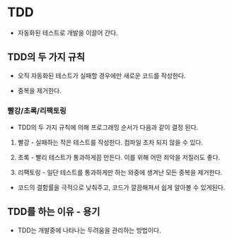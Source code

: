 <!-- @format -->

# TDD

-   자동화된 테스트로 개발을 이끌어 간다.

## TDD의 두 가지 규칙

-   오직 자동화된 테스트가 실패할 경우에만 새로운 코드를 작성한다.

-   중복을 제거한다.

### 빨강/초록/리팩토링

-   TDD의 두 가지 규칙에 의해 프로그래밍 순서가 다음과 같이 결정 된다.

1. 빨강 - 실패하는 작은 테스트를 작성한다. 컴파일 조차 되지 않을 수 있다.

2. 초록 - 빨리 테스트가 통과하게끔 만든다. 이를 위해 어떤 죄악을 저질러도 좋다.

3. 리팩토링 - 일단 테스트를 통과하게만 하는 와중에 생겨난 모든 중복을 제거한다.

-   코드의 결함률을 극적으로 낮춰주고, 코드가 깔끔해져서 쉽게 알아볼 수 있게된다.

## TDD를 하는 이유 - 용기

-   TDD는 개발중에 나타나는 두려움을 관리하는 방법이다.
